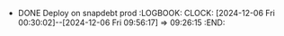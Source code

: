 - DONE Deploy on snapdebt prod
  :LOGBOOK:
  CLOCK: [2024-12-06 Fri 00:30:02]--[2024-12-06 Fri 09:56:17] =>  09:26:15
  :END: